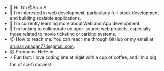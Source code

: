 - 👋 Hi, I’m @Arun A
- 👀 I’m interested in web development, particularly full-stack development and building scalable applications.
- 🌱 I’m currently learning more about Web and App  development.
- 💞️ I’m looking to collaborate on open-source web projects, especially those related to movie ticketing or parking systems.
- 📫 How to reach me: You can reach me through GitHub or my email at arunarivalagan774@gmail.com.
- 😄 Pronouns: He/Him
- ⚡ Fun fact: I love coding late at night with a cup of coffee, and I'm a big fan of sci-fi movies!

